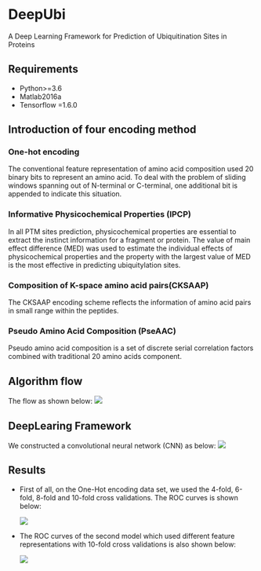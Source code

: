 # DeepUbi
A Deep Learning Framework for Prediction of Ubiquitination Sites in Proteins
## Requirements
* Python>=3.6
* Matlab2016a
* Tensorflow =1.6.0
## Introduction of four encoding method
### One-hot encoding
The conventional feature representation of amino acid composition used 20 binary bits to represent an amino acid. To deal with the problem of sliding windows spanning out of N-terminal or C-terminal, one additional bit is appended to indicate this situation.
### Informative Physicochemical Properties (IPCP)
In all PTM sites prediction, physicochemical properties are essential to extract the instinct information for a fragment or protein.
The value of main effect difference (MED) was used to estimate the individual effects of physicochemical properties and the property with the largest value of MED is the most effective in predicting ubiquitylation sites.
### Composition of K-space amino acid pairs(CKSAAP)
The CKSAAP encoding scheme reflects the information of amino acid pairs in small range within the peptides.
### Pseudo Amino Acid Composition (PseAAC)
Pseudo amino acid composition is a set of discrete serial correlation factors combined with traditional 20 amino acids component.
## Algorithm flow
 The flow as shown below:
 <img src="https://github.com/Sunmile/DeepUbi/blob/master/picture/Fig.1.png"> 
## DeepLearing Framework
We constructed a convolutional neural network (CNN) as below:
<img src="https://github.com/Sunmile/DeepUbi/blob/master/picture/Fig.2.png"> 
## Results
* First of all, on the One-Hot encoding data set, we used the 4-fold, 6-fold, 8-fold and 10-fold cross validations. The ROC curves is shown below:

  <img src="https://github.com/Sunmile/DeepUbi/blob/master/picture/Fig.3.png"> 
* The ROC curves of the second model which used different feature representations with 10-fold cross validations is also shown below:

  <img src="https://github.com/Sunmile/DeepUbi/blob/master/picture/Fig.4.png"> 
